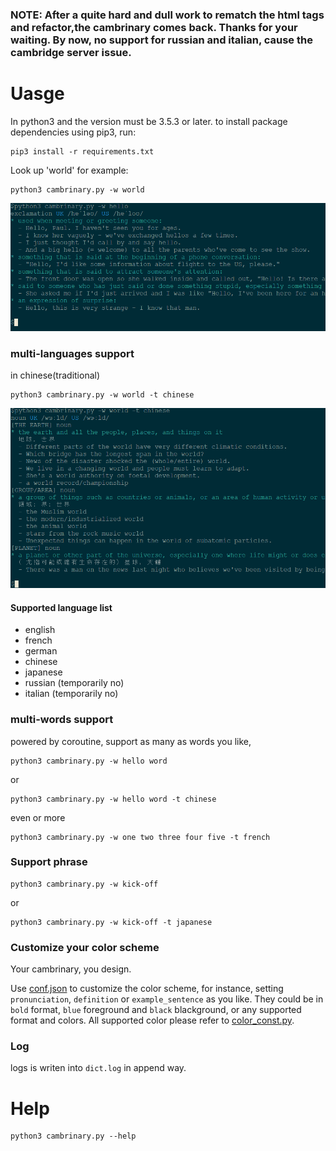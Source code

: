 ### NOTE: After a quite hard and dull work to rematch the html tags and refactor,the cambrinary comes back. Thanks for your waiting. By now, no support for russian and italian, cause the cambridge server issue.
# Uasge
In python3 and the version must be 3.5.3 or later. to install package dependencies using pip3, run:
```
pip3 install -r requirements.txt
```
Look up 'world' for example:
```
python3 cambrinary.py -w world
```
![word hello](./images/hello)

### multi-languages support
in chinese(traditional)
```
python3 cambrinary.py -w world -t chinese
```
![word world](./images/world)
#### Supported language list
- english
- french
- german
- chinese
- japanese
- russian (temporarily no)
- italian (temporarily no)

### multi-words support
powered by coroutine, support as many as words you like,
```
python3 cambrinary.py -w hello word
```
or
```
python3 cambrinary.py -w hello word -t chinese
```
even or more
```
python3 cambrinary.py -w one two three four five -t french
```

### Support phrase
```
python3 cambrinary.py -w kick-off
```
or
```
python3 cambrinary.py -w kick-off -t japanese
```
### Customize your color scheme
Your cambrinary, you design.

Use [conf.json](conf.json) to customize the color scheme, for instance,
setting `pronunciation`, `definition` or `example_sentence` as you like. They could be in `bold` format, `blue` foreground  and `black` blackground, or any supported format and colors.
All supported color please refer to [color_const.py](color_const.py).

### Log
logs is writen into `dict.log` in append way.
# Help
```
python3 cambrinary.py --help
```
